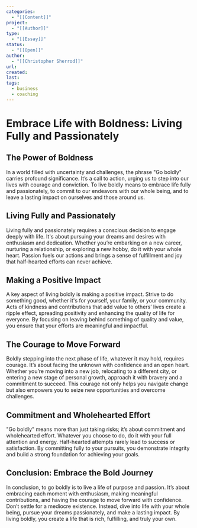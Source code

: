 ```yaml
---
categories:
  - "[[Content]]"
project:
  - "[[Author]]"
type:
  - "[[Essay]]"
status:
  - "[[Open]]"
author:
  - "[[Christopher Sherrod]]"
url: 
created:
last:
tags:
  - business
  - coaching
---
```

# Embrace Life with Boldness: Living Fully and Passionately

## The Power of Boldness

In a world filled with uncertainty and challenges, the phrase "Go boldly" carries profound significance. It’s a call to action, urging us to step into our lives with courage and conviction. To live boldly means to embrace life fully and passionately, to commit to our endeavors with our whole being, and to leave a lasting impact on ourselves and those around us.

## Living Fully and Passionately

Living fully and passionately requires a conscious decision to engage deeply with life. It's about pursuing your dreams and desires with enthusiasm and dedication. Whether you’re embarking on a new career, nurturing a relationship, or exploring a new hobby, do it with your whole heart. Passion fuels our actions and brings a sense of fulfillment and joy that half-hearted efforts can never achieve.

## Making a Positive Impact

A key aspect of living boldly is making a positive impact. Strive to do something good, whether it's for yourself, your family, or your community. Acts of kindness and contributions that add value to others’ lives create a ripple effect, spreading positivity and enhancing the quality of life for everyone. By focusing on leaving behind something of quality and value, you ensure that your efforts are meaningful and impactful.

## The Courage to Move Forward

Boldly stepping into the next phase of life, whatever it may hold, requires courage. It’s about facing the unknown with confidence and an open heart. Whether you’re moving into a new job, relocating to a different city, or entering a new stage of personal growth, approach it with bravery and a commitment to succeed. This courage not only helps you navigate change but also empowers you to seize new opportunities and overcome challenges.

## Commitment and Wholehearted Effort

"Go boldly" means more than just taking risks; it’s about commitment and wholehearted effort. Whatever you choose to do, do it with your full attention and energy. Half-hearted attempts rarely lead to success or satisfaction. By committing fully to your pursuits, you demonstrate integrity and build a strong foundation for achieving your goals.

## Conclusion: Embrace the Bold Journey

In conclusion, to go boldly is to live a life of purpose and passion. It’s about embracing each moment with enthusiasm, making meaningful contributions, and having the courage to move forward with confidence. Don’t settle for a mediocre existence. Instead, dive into life with your whole being, pursue your dreams passionately, and make a lasting impact. By living boldly, you create a life that is rich, fulfilling, and truly your own.
